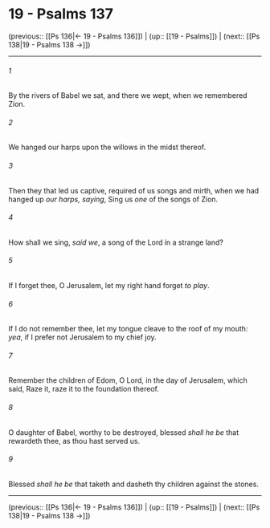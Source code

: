 # 19 - Psalms 137

(previous:: [[Ps 136|← 19 - Psalms 136]]) | (up:: [[19 - Psalms]]) | (next:: [[Ps 138|19 - Psalms 138 →]])

***


###### 1 
By the rivers of Babel we sat, and there we wept, when we remembered Zion. 

###### 2 
We hanged our harps upon the willows in the midst thereof. 

###### 3 
Then they that led us captive, required of us songs and mirth, when we had hanged up _our harps, saying_, Sing us _one_ of the songs of Zion. 

###### 4 
How shall we sing, _said we_, a song of the Lord in a strange land? 

###### 5 
If I forget thee, O Jerusalem, let my right hand forget _to play_. 

###### 6 
If I do not remember thee, let my tongue cleave to the roof of my mouth: _yea_, if I prefer not Jerusalem to my chief joy. 

###### 7 
Remember the children of Edom, O Lord, in the day of Jerusalem, which said, Raze it, raze it to the foundation thereof. 

###### 8 
O daughter of Babel, worthy to be destroyed, blessed _shall he be_ that rewardeth thee, as thou hast served us. 

###### 9 
Blessed _shall he be_ that taketh and dasheth thy children against the stones.

***

(previous:: [[Ps 136|← 19 - Psalms 136]]) | (up:: [[19 - Psalms]]) | (next:: [[Ps 138|19 - Psalms 138 →]])
